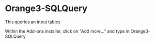 # Orange3-SQLQuery

This queries an input tables

Within the Add-ons installer, click on "Add more..." and type in Orange3-SQLQuery


